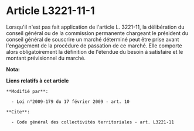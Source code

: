 # Article L3221-11-1

Lorsqu'il n'est pas fait application de l'article L. 3221-11, la délibération du conseil général ou de la commission
permanente chargeant le président du conseil général de souscrire un marché déterminé peut être prise avant l'engagement de
la procédure de passation de ce marché. Elle comporte alors obligatoirement la définition de l'étendue du besoin à satisfaire
et le montant prévisionnel du marché.

**Nota:**



**Liens relatifs à cet article**

	**Modifié par**:

	  - Loi n°2009-179 du 17 février 2009 - art. 10

	**Cite**:

	  - Code général des collectivités territoriales - art. L3221-11
